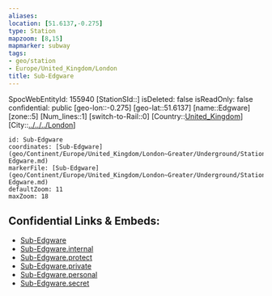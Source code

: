 ```yaml
---
aliases: 
location: [51.6137,-0.275]
type: Station 
mapzoom: [8,15] 
mapmarker: subway 
tags:
- geo/station
- Europe/United_Kingdom/London
title: Sub-Edgware
---
```

SpocWebEntityId: 155940
[StationSId::]
isDeleted: false
isReadOnly: false
confidential: public
[geo-lon::-0.275]
[geo-lat::51.6137]
[name::Edgware]
[zone::5]
[Num_lines::1]
[switch-to-Rail::0]
[Country::[United_Kingdom](geo/Continent/Europe/United_Kingdom.md)]
[City::[../../../London](../../../London)]


```leaflet
id: Sub-Edgware
coordinates: [Sub-Edgware](geo/Continent/Europe/United_Kingdom/London~Greater/Underground/Station/Sub-Edgware.md)
markerFile: [Sub-Edgware](geo/Continent/Europe/United_Kingdom/London~Greater/Underground/Station/Sub-Edgware.md)
defaultZoom: 11 
maxZoom: 18
```


## Confidential Links & Embeds: 
- [Sub-Edgware](../../../../../../../../_public/geo/Continent/Europe/United_Kingdom/London~Greater/Underground/Station/Sub-Edgware.md) 
- [Sub-Edgware.internal](../../../../../../../../_internal/geo/Continent/Europe/United_Kingdom/London~Greater/Underground/Station/Sub-Edgware.internal.md) 
- [Sub-Edgware.protect](../../../../../../../../_protect/geo/Continent/Europe/United_Kingdom/London~Greater/Underground/Station/Sub-Edgware.protect.md) 
- [Sub-Edgware.private](../../../../../../../../_private/geo/Continent/Europe/United_Kingdom/London~Greater/Underground/Station/Sub-Edgware.private.md) 
- [Sub-Edgware.personal](../../../../../../../../_personal/geo/Continent/Europe/United_Kingdom/London~Greater/Underground/Station/Sub-Edgware.personal.md) 
- [Sub-Edgware.secret](../../../../../../../../_secret/geo/Continent/Europe/United_Kingdom/London~Greater/Underground/Station/Sub-Edgware.secret.md) 
